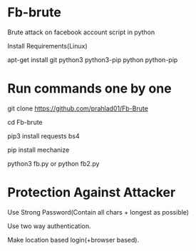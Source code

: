 # Fb-brute
Brute attack on facebook account script in python

Install Requirements(Linux)

apt-get install git python3 python3-pip python python-pip

# Run commands one by one

git clone https://github.com/prahlad01/Fb-Brute

cd Fb-brute

pip3 install requests bs4

pip install mechanize

python3 fb.py or python fb2.py

# Protection Against Attacker

Use Strong Password(Contain all chars + longest as possible)

Use two way authentication.

Make location based login(+browser based).
